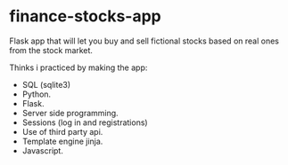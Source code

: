 # finance-stocks-app
Flask app that will let you buy and sell fictional stocks based on real ones from the stock market.

Thinks i practiced by making the app:

- SQL (sqlite3)
- Python.
- Flask.
- Server side programming.
- Sessions (log in and registrations)
- Use of third party api.
- Template engine jinja.
- Javascript.
